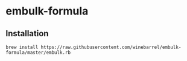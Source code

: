 # embulk-formula

## Installation

```
brew install https://raw.githubusercontent.com/winebarrel/embulk-formula/master/embulk.rb
```
